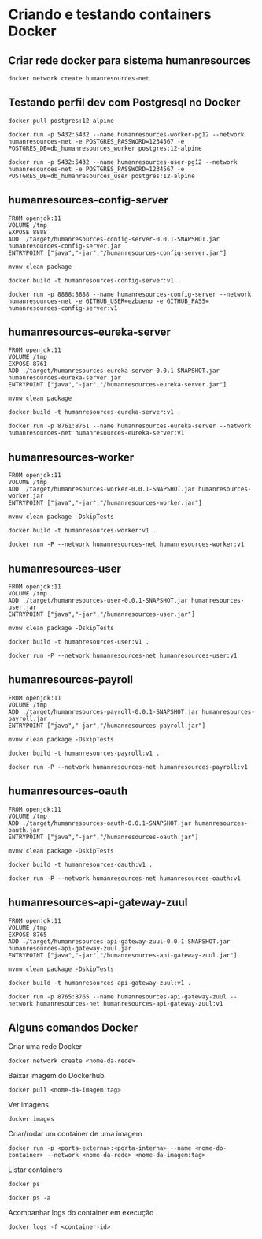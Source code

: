 # Criando e testando containers Docker

## Criar rede docker para sistema humanresources
```
docker network create humanresources-net
```

## Testando perfil dev com Postgresql no Docker
```
docker pull postgres:12-alpine

docker run -p 5432:5432 --name humanresources-worker-pg12 --network humanresources-net -e POSTGRES_PASSWORD=1234567 -e POSTGRES_DB=db_humanresources_worker postgres:12-alpine

docker run -p 5432:5432 --name humanresources-user-pg12 --network humanresources-net -e POSTGRES_PASSWORD=1234567 -e POSTGRES_DB=db_humanresources_user postgres:12-alpine
```

## humanresources-config-server
```
FROM openjdk:11
VOLUME /tmp
EXPOSE 8888
ADD ./target/humanresources-config-server-0.0.1-SNAPSHOT.jar humanresources-config-server.jar
ENTRYPOINT ["java","-jar","/humanresources-config-server.jar"]
``` 
```
mvnw clean package

docker build -t humanresources-config-server:v1 .

docker run -p 8888:8888 --name humanresources-config-server --network humanresources-net -e GITHUB_USER=ezbueno -e GITHUB_PASS= humanresources-config-server:v1
```

## humanresources-eureka-server
```
FROM openjdk:11
VOLUME /tmp
EXPOSE 8761
ADD ./target/humanresources-eureka-server-0.0.1-SNAPSHOT.jar humanresources-eureka-server.jar
ENTRYPOINT ["java","-jar","/humanresources-eureka-server.jar"]
``` 
```
mvnw clean package

docker build -t humanresources-eureka-server:v1 .

docker run -p 8761:8761 --name humanresources-eureka-server --network humanresources-net humanresources-eureka-server:v1
```

## humanresources-worker
```
FROM openjdk:11
VOLUME /tmp
ADD ./target/humanresources-worker-0.0.1-SNAPSHOT.jar humanresources-worker.jar
ENTRYPOINT ["java","-jar","/humanresources-worker.jar"]
``` 
```
mvnw clean package -DskipTests

docker build -t humanresources-worker:v1 .

docker run -P --network humanresources-net humanresources-worker:v1
```

## humanresources-user
```
FROM openjdk:11
VOLUME /tmp
ADD ./target/humanresources-user-0.0.1-SNAPSHOT.jar humanresources-user.jar
ENTRYPOINT ["java","-jar","/humanresources-user.jar"]
``` 
```
mvnw clean package -DskipTests

docker build -t humanresources-user:v1 .

docker run -P --network humanresources-net humanresources-user:v1
```

## humanresources-payroll
```
FROM openjdk:11
VOLUME /tmp
ADD ./target/humanresources-payroll-0.0.1-SNAPSHOT.jar humanresources-payroll.jar
ENTRYPOINT ["java","-jar","/humanresources-payroll.jar"]
``` 
```
mvnw clean package -DskipTests

docker build -t humanresources-payroll:v1 .

docker run -P --network humanresources-net humanresources-payroll:v1
```

## humanresources-oauth
```
FROM openjdk:11
VOLUME /tmp
ADD ./target/humanresources-oauth-0.0.1-SNAPSHOT.jar humanresources-oauth.jar
ENTRYPOINT ["java","-jar","/humanresources-oauth.jar"]
``` 
```
mvnw clean package -DskipTests

docker build -t humanresources-oauth:v1 .

docker run -P --network humanresources-net humanresources-oauth:v1
```

## humanresources-api-gateway-zuul
```
FROM openjdk:11
VOLUME /tmp
EXPOSE 8765
ADD ./target/humanresources-api-gateway-zuul-0.0.1-SNAPSHOT.jar humanresources-api-gateway-zuul.jar
ENTRYPOINT ["java","-jar","/humanresources-api-gateway-zuul.jar"]
``` 
```
mvnw clean package -DskipTests

docker build -t humanresources-api-gateway-zuul:v1 .

docker run -p 8765:8765 --name humanresources-api-gateway-zuul --network humanresources-net humanresources-api-gateway-zuul:v1
```

## Alguns comandos Docker
Criar uma rede Docker
```
docker network create <nome-da-rede>
```
Baixar imagem do Dockerhub
```
docker pull <nome-da-imagem:tag>
```
Ver imagens
```
docker images
```
Criar/rodar um container de uma imagem
```
docker run -p <porta-externa>:<porta-interna> --name <nome-do-container> --network <nome-da-rede> <nome-da-imagem:tag> 
```
Listar containers
```
docker ps

docker ps -a
```
Acompanhar logs do container em execução
```
docker logs -f <container-id>
```